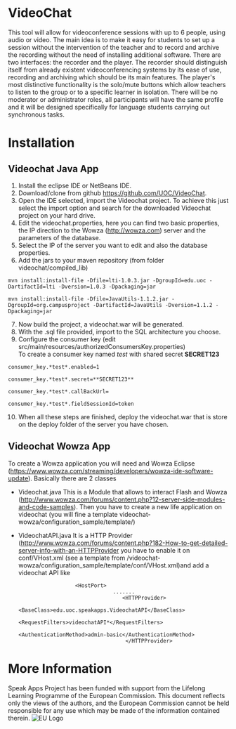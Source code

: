 VideoChat
=========

This tool will allow for videoconference sessions with up to 6 people, using audio or video. 
The main idea is to make it easy for students to set up a session without the intervention of the teacher and to record and archive the recording without the need of installing additional software. There are two interfaces: the recorder and the player. 
The recorder should distinguish itself from already existent videoconferencing systems by its ease of use, recording and archiving which should be its main features. The player's most distinctive functionality is the solo/mute buttons which allow teachers to listen to the group or to a specific learner in isolation. There will be no moderator or administrator roles, all participants will have the same profile and it will be designed specifically for language students carrying out synchronous tasks.

Installation
============

## Videochat Java App

1.	Install the eclipse IDE or NetBeans IDE.
2.	Download/clone from github https://github.com/UOC/VideoChat.
3.	Open the IDE selected, import the Videochat project. To achieve this just select the import option and search for the downloaded Videochat project on your hard drive.
4.	Edit the videochat.properties, here you can find two basic properties, the IP direction to the Wowza (http://wowza.com) server and the parameters of the database. 
5.	Select the IP of the server you want to edit and also the database properties.
6.    Add the jars to your maven repository (from folder videochat/compiled_lib)

    mvn install:install-file -Dfile=lti-1.0.3.jar -DgroupId=edu.uoc -DartifactId=lti -Dversion=1.0.3 -Dpackaging=jar
    
    mvn install:install-file -Dfile=JavaUtils-1.1.2.jar -DgroupId=org.campusproject -DartifactId=JavaUtils -Dversion=1.1.2 -Dpackaging=jar
    
7.   Now build the project, a videochat.war will be generated.
8.   With the .sql file provided, import to the SQL architecture you choose.
9.   Configure the consumer key (edit src/main/resources/authorizedConsumersKey.properties)
     
    To create a consumer key named *test* with shared secret **SECRET123**
    
    
    consumer_key.*test*.enabled=1
    
    consumer_key.*test*.secret=**SECRET123**
    
    consumer_key.*test*.callBackUrl= 
    
    consumer_key.*test*.fieldSessionId=token
    
10.   When all these steps are finished, deploy the videochat.war that is store on the deploy folder of the server you have chosen.

## Videochat Wowza App
To create a Wowza application you will need and Wowza Eclipse (https://www.wowza.com/streaming/developers/wowza-ide-software-update). Basically there are 2 classes
* Videochat.java This is a Module that allows to interact Flash and Wowza (http://www.wowza.com/forums/content.php?12-server-side-modules-and-code-samples). Then you have to create a new life application on videochat (you will fine a template videochat-wowza/configuration_sample/template/)
     
* VideochatAPI.java It is a HTTP Provider (http://www.wowza.com/forums/content.php?182-How-to-get-detailed-server-info-with-an-HTTPProvider
 you have to enable it on conf/VHost.xml (see a template from /videochat-wowza/configuration_sample/template/conf/VHost.xml)and add a videochat API like
 
     <!-- Admin HostPort -->
                        <HostPort>
                                    .......
                                       <HTTPProvider>
                                                <BaseClass>edu.uoc.speakapps.VideochatAPI</BaseClass>
                                                <RequestFilters>videochatAPI*</RequestFilters>
                                                <AuthenticationMethod>admin-basic</AuthenticationMethod>
                                        </HTTPProvider>
# More Information
Speak Apps Project has been funded with support from the Lifelong Learning Programme of the European Commission. This document reflects only the views of the authors, and the European Commission cannot be held responsible for any use which may be made of the information contained therein. 
![EU Logo](http://www.speakapps.eu/wp-content/themes/speakapps/images/EU_flag.jpg)